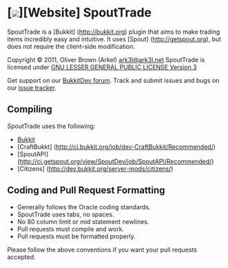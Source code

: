 [![][Project Logo]][Website]
SpoutTrade
========
SpoutTrade is a [Bukkit] (http://bukkit.org) plugin that aims to make trading items incredibly easy and intuitive. It uses [Spout] (http://getspout.org), but does not require the client-side modification.

Copyright &copy; 2011, Oliver Brown (Arkel) <ark3l@ark3l.net>
SpoutTrade is licensed under [GNU LESSER GENERAL PUBLIC LICENSE Version 3][License]

Get support on our [BukkitDev forum][Forum].
Track and submit issues and bugs on our [issue tracker][Issues].

Compiling
---------
SpoutTrade uses the following:
* [Bukkit](http://ci.bukkit.org/job/dev-Bukkit/lastBuild/)
* [CraftBukkt] (http://ci.bukkit.org/job/dev-CraftBukkit/Recommended/)
* [SpoutAPI] (http://ci.getspout.org/view/SpoutDev/job/SpoutAPI/Recommended/)
* [Citizens] (http://dev.bukkit.org/server-mods/citizens/)

Coding and Pull Request Formatting
----------------------------------
* Generally follows the Oracle coding standards.
* SpoutTrade uses tabs, no spaces.
* No 80 column limit or mid statement newlines.
* Pull requests must compile and work.
* Pull requests must be formatted properly.

Please follow the above conventions if you want your pull requests accepted.

[Project Logo]: http://dev.bukkit.org/media/images/33/437/Untitled.png
[License]: https://www.gnu.org/licenses/gpl-3.0.html
[Forum]: http://dev.bukkit.org/server-mods/spouttrade/
[Issues]: https://github.com/arkel/SpoutTrade/issues